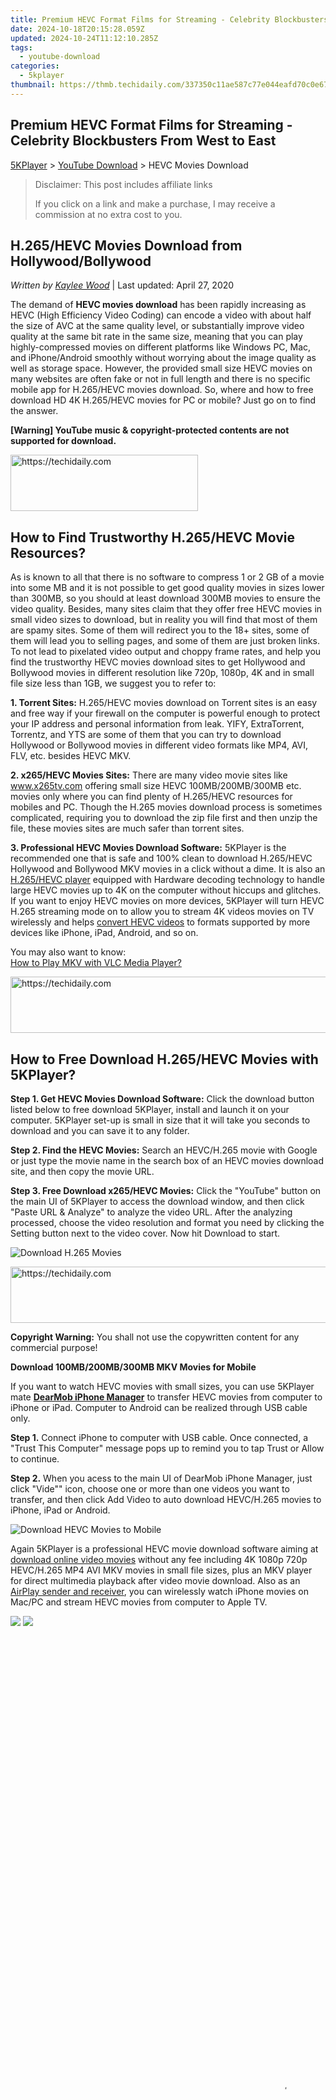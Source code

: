 ```yaml
---
title: Premium HEVC Format Films for Streaming - Celebrity Blockbusters From West to East
date: 2024-10-18T20:15:28.059Z
updated: 2024-10-24T11:12:10.285Z
tags:
  - youtube-download
categories:
  - 5kplayer
thumbnail: https://thmb.techidaily.com/337350c11ae587c77e044eafd70c0e67c4637d755652a56d2cc4cf20f4740048.png
---
```


## Premium HEVC Format Films for Streaming - Celebrity Blockbusters From West to East

[5KPlayer](https://tools.techidaily.com/5kplayer/products/) \> [YouTube Download](https://tools.techidaily.com/5kplayer/youtube-download/) \> HEVC Movies Download

>  Disclaimer: This post includes affiliate links
>
>  If you click on a link and make a purchase, I may receive a commission at no extra cost to you.
>

## H.265/HEVC Movies Download from Hollywood/Bollywood

 _Written by [Kaylee Wood](https://www.quora.com/profile/Amanda-Hu-21)_ | Last updated: April 27, 2020 

The demand of **HEVC movies download** has been rapidly increasing as HEVC (High Efficiency Video Coding) can encode a video with about half the size of AVC at the same quality level, or substantially improve video quality at the same bit rate in the same size, meaning that you can play highly-compressed movies on different platforms like Windows PC, Mac, and iPhone/Android smoothly without worrying about the image quality as well as storage space. However, the provided small size HEVC movies on many websites are often fake or not in full length and there is no specific mobile app for H.265/HEVC movies download. So, where and how to free download HD 4K H.265/HEVC movies for PC or mobile? Just go on to find the answer.

**\[Warning\] YouTube music & copyright-protected contents are not supported for download.**

<!-- affiliate ads begin -->
<a href="https://aligracehair.sjv.io/c/5597632/2135414/19272" target="_top" id="2135414">
  <img src="//a.impactradius-go.com/display-ad/19272-2135414" border="0" alt="https://techidaily.com" width="300" height="90"/>
</a>
<img height="0" width="0" src="https://aligracehair.sjv.io/i/5597632/2135414/19272" style="position:absolute;visibility:hidden;" border="0" />
<!-- affiliate ads end -->

## How to Find Trustworthy H.265/HEVC Movie Resources?

As is known to all that there is no software to compress 1 or 2 GB of a movie into some MB and it is not possible to get good quality movies in sizes lower than 300MB, so you should at least download 300MB movies to ensure the video quality. Besides, many sites claim that they offer free HEVC movies in small video sizes to download, but in reality you will find that most of them are spamy sites. Some of them will redirect you to the 18+ sites, some of them will lead you to selling pages, and some of them are just broken links. To not lead to pixelated video output and choppy frame rates, and help you find the trustworthy HEVC movies download sites to get Hollywood and Bollywood movies in different resolution like 720p, 1080p, 4K and in small file size less than 1GB, we suggest you to refer to:

**1\. Torrent Sites:** H.265/HEVC movies download on Torrent sites is an easy and free way if your firewall on the computer is powerful enough to protect your IP address and personal information from leak. YIFY, ExtraTorrent, Torrentz, and YTS are some of them that you can try to download Hollywood or Bollywood movies in different video formats like MP4, AVI, FLV, etc. besides HEVC MKV.

**2\. x265/HEVC Movies Sites:** There are many video movie sites like www.x265tv.com offering small size HEVC 100MB/200MB/300MB etc. movies only where you can find plenty of H.265/HEVC resources for mobiles and PC. Though the H.265 movies download process is sometimes complicated, requiring you to download the zip file first and then unzip the file, these movies sites are much safer than torrent sites.

**3\. Professional HEVC Movies Download Software:** 5KPlayer is the recommended one that is safe and 100% clean to download H.265/HEVC Hollywood and Bollywood MKV movies in a click without a dime. It is also an [H.265/HEVC player](https://tools.techidaily.com/5kplayer/video-music-player/) equipped with Hardware decoding technology to handle large HEVC movies up to 4K on the computer without hiccups and glitches. If you want to enjoy HEVC movies on more devices, 5KPlayer will turn HEVC H.265 streaming mode on to allow you to stream 4K videos movies on TV wirelessly and helps [convert HEVC videos](https://tools.techidaily.com/5kplayer/youtube-download/) to formats supported by more devices like iPhone, iPad, Android, and so on.

You may also want to know:   
[How to Play MKV with VLC Media Player?](https://tools.techidaily.com/5kplayer/products/)

<!-- affiliate ads begin -->
<a href="https://appsumo.8odi.net/c/5597632/2052059/7443" target="_top" id="2052059">
  <img src="//a.impactradius-go.com/display-ad/7443-2052059" border="0" alt="https://techidaily.com" width="728" height="90"/>
</a>
<img height="0" width="0" src="https://appsumo.8odi.net/i/5597632/2052059/7443" style="position:absolute;visibility:hidden;" border="0" />
<!-- affiliate ads end -->

## How to Free Download H.265/HEVC Movies with 5KPlayer?

**Step 1\. Get HEVC Movies Download Software:** Click the download button listed below to free download 5KPlayer, install and launch it on your computer. 5KPlayer set-up is small in size that it will take you seconds to download and you can save it to any folder. 

**Step 2\. Find the HEVC Movies:**  Search an HEVC/H.265 movie with Google or just type the movie name in the search box of an HEVC movies download site, and then copy the movie URL.

**Step 3\. Free Download x265/HEVC Movies:** Click the "YouTube" button on the main UI of 5KPlayer to access the download window, and then click "Paste URL & Analyze" to analyze the video URL. After the analyzing processed, choose the video resolution and format you need by clicking the Setting button next to the video cover. Now hit Download to start.

![Download H.265 Movies](https://www.5kplayer.com/youtube-download/img/miss-peregrines-1.jpg) 

<!-- affiliate ads begin -->
<a href="https://appsumo.8odi.net/c/5597632/2123739/7443" target="_top" id="2123739">
  <img src="//a.impactradius-go.com/display-ad/7443-2123739" border="0" alt="https://techidaily.com" width="728" height="90"/>
</a>
<img height="0" width="0" src="https://appsumo.8odi.net/i/5597632/2123739/7443" style="position:absolute;visibility:hidden;" border="0" />
<!-- affiliate ads end -->

**Copyright Warning:** You shall not use the copywritten content for any commercial purpose!

**Download 100MB/200MB/300MB MKV Movies for Mobile** 

If you want to watch HEVC movies with small sizes, you can use 5KPlayer mate **[DearMob iPhone Manager](https://tools.techidaily.com/5kplayer/iphone-manager/)** to transfer HEVC movies from computer to iPhone or iPad. Computer to Android can be realized through USB cable only.

**Step 1.** Connect iPhone to computer with USB cable. Once connected, a "Trust This Computer" message pops up to remind you to tap Trust or Allow to continue.

**Step 2.** When you acess to the main UI of DearMob iPhone Manager, just click "Vide"" icon, choose one or more than one videos you want to transfer, and then click Add Video to auto download HEVC/H.265 movies to iPhone, iPad or Android.

![Download HEVC Movies to Mobile](https://www.5kplayer.com/youtube-download/img/download-iphone-movies.jpg) 

Again 5KPlayer is a professional HEVC movie download software aiming at [download online video movies](https://tools.techidaily.com/5kplayer/youtube-download/) without any fee including 4K 1080p 720p HEVC/H.265 MP4 AVI MKV movies in small file sizes, plus an MKV player for direct multimedia playback after video movie download. Also as an [AirPlay sender and receiver](https://tools.techidaily.com/5kplayer/airplay/), you can wirelessly watch iPhone movies on Mac/PC and stream HEVC movies from computer to Apple TV.

[![](https://www.5kplayer.com/youtube-download/../button/freedownwhitewin.png)](https://tools.techidaily.com/5kplayer/products/) [![](https://www.5kplayer.com/youtube-download/../button/freedownbackmac.png)](https://tools.techidaily.com/5kplayer/products/)

<!-- affiliate ads begin -->
<span id="1516072">
					<video width="864" height="1536" style="cursor:pointer"
           poster="//a.impactradius-go.com/display-clicktoplayimage/1516072.png"
           onclick="if(!this.playClicked){this.play();this.setAttribute('controls',true);this.playClicked=true;}">
	   <source src="//a.impactradius-go.com/display-ad/16446-1516072">
	   <img src="//a.impactradius-go.com/display-clicktoplayimage/1516072.png" style="border: none; height: 100%; width: 100%; object-fit: contain">
	</video>
	<div style="width:540px;text-align:center"><a href="javascript:window.open(decodeURIComponent('https%3A%2F%2Flaganoo.pxf.io%2Fc%2F5597632%2F1516072%2F16446'), '_blank');void(0);">Click here</a></div>
</span>
<img height="0" width="0" src="https://imp.pxf.io/i/5597632/1516072/16446" style="position:absolute;visibility:hidden;" border="0" />
<!-- affiliate ads end -->

<ins class="adsbygoogle"
     style="display:block"
     data-ad-format="autorelaxed"
     data-ad-client="ca-pub-7571918770474297"
     data-ad-slot="1223367746"></ins>

<ins class="adsbygoogle"
     style="display:block"
     data-ad-client="ca-pub-7571918770474297"
     data-ad-slot="8358498916"
     data-ad-format="auto"
     data-full-width-responsive="true"></ins>

<span class="atpl-alsoreadstyle">Also read:</span>
<div><ul>
<li><a href="https://youtube-video-recordings.techidaily.com/new-architects-crafting-fantasy-realms-for-marvel/"><u>[New] Architects Crafting Fantasy Realms for Marvel</u></a></li>
<li><a href="https://extra-support.techidaily.com/new-metaverse-masterpieces-transforming-images-into-memetic-hits/"><u>[New] Metaverse Masterpieces Transforming Images Into Memetic Hits</u></a></li>
<li><a href="https://article-tips.techidaily.com/new-secure-your-travel-documentation-instant-free-passport-image-generation-tool/"><u>[New] Secure Your Travel Documentation Instant FREE Passport Image Generation Tool</u></a></li>
<li><a href="https://youtube-video-recordings.techidaily.com/demystifying-youtube-edits-an-in-depth-analysis-and-review-for-2024/"><u>Demystifying YouTube Edits An In-Depth Analysis and Review for 2024</u></a></li>
<li><a href="https://sim-unlock.techidaily.com/easily-unlock-your-huawei-device-sim-by-drfone-android/"><u>Easily Unlock Your Huawei Device SIM</u></a></li>
<li><a href="https://program-issues.techidaily.com/how-to-correct-critical-ue4-glitches-in-the-popular-mod-black-mesa-gobi-fix-guide/"><u>How to Correct Critical UE4 Glitches in the Popular Mod Black Mesa - Gobi Fix Guide</u></a></li>
<li><a href="https://youtube-video-recordings.techidaily.com/in-2024-effective-youtube-customization-for-powerful-endings/"><u>In 2024, Effective YouTube Customization for Powerful Endings</u></a></li>
<li><a href="https://youtube-video-recordings.techidaily.com/mirrorless-impact-on-professional-video-recording/"><u>Mirrorless Impact on Professional Video Recording</u></a></li>
<li><a href="https://fox-helps.techidaily.com/time-saving-guide-seconds-to-clear-background-bg-for-2024/"><u>Time-Saving Guide Seconds to Clear Background Bg for 2024</u></a></li>
</ul></div>

